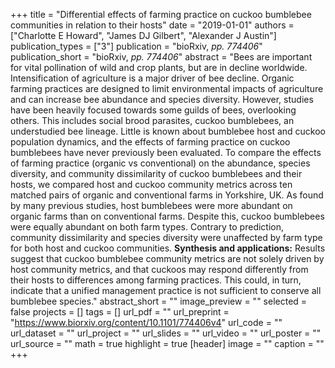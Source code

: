 +++
title = "Differential effects of farming practice on cuckoo bumblebee communities in relation to their hosts"
date = "2019-01-01"
authors = ["Charlotte E Howard", "James DJ Gilbert", "Alexander J Austin"]
publication_types = ["3"]
publication = "bioRxiv, _pp. 774406_"
publication_short = "bioRxiv, _pp. 774406_"
abstract = "Bees are important for vital pollination of wild and crop plants, but are in decline worldwide. Intensification of agriculture is a major driver of bee decline. Organic farming practices are designed to limit environmental impacts of agriculture and can increase bee abundance and species diversity. However, studies have been heavily focused towards some guilds of bees, overlooking others. This includes social brood parasites, cuckoo bumblebees, an understudied bee lineage. Little is known about bumblebee host and cuckoo population dynamics, and the effects of farming practice on cuckoo bumblebees have never previously been evaluated. To compare the effects of farming practice (organic vs conventional) on the abundance, species diversity, and community dissimilarity of cuckoo bumblebees and their hosts, we compared host and cuckoo community metrics across ten matched pairs of organic and conventional farms in Yorkshire, UK. As found by many previous studies, host bumblebees were more abundant on organic farms than on conventional farms. Despite this, cuckoo bumblebees were equally abundant on both farm types. Contrary to prediction, community dissimilarity and species diversity were unaffected by farm type for both host and cuckoo communities. **Synthesis and applications:** Results suggest that cuckoo bumblebee community metrics are not solely driven by host community metrics, and that cuckoos may respond differently from their hosts to differences among farming practices. This could, in turn, indicate that a unified management practice is not sufficient to conserve all bumblebee species."
abstract_short = ""
image_preview = ""
selected = false
projects = []
tags = []
url_pdf = ""
url_preprint = "https://www.biorxiv.org/content/10.1101/774406v4"
url_code = ""
url_dataset = ""
url_project = ""
url_slides = ""
url_video = ""
url_poster = ""
url_source = ""
math = true
highlight = true
[header]
image = ""
caption = ""
+++
